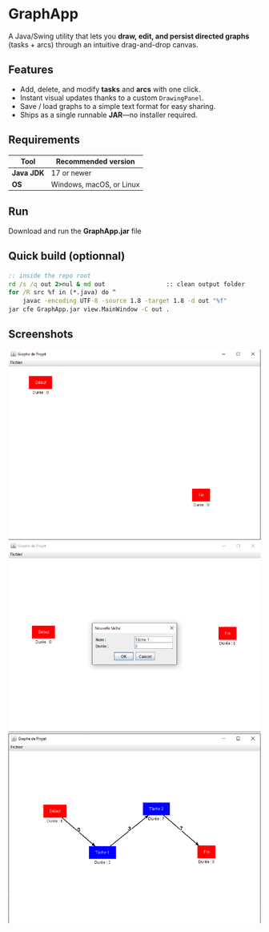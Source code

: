 # GraphApp

A Java/Swing utility that lets you **draw, edit, and persist directed graphs** (tasks + arcs) through an intuitive drag-and-drop canvas.

## Features
* Add, delete, and modify **tasks** and **arcs** with one click.  
* Instant visual updates thanks to a custom `DrawingPanel`.  
* Save / load graphs to a simple text format for easy sharing.  
* Ships as a single runnable **JAR**—no installer required.

## Requirements
| Tool | Recommended version |
|------|---------------------|
| **Java JDK** | 17 or newer |
| **OS** | Windows, macOS, or Linux |

## Run
Download and run the **GraphApp.jar** file

## Quick build (optionnal)

```cmd
:: inside the repo root
rd /s /q out 2>nul & md out                 :: clean output folder
for /R src %f in (*.java) do ^
    javac -encoding UTF-8 -source 1.8 -target 1.8 -d out "%f"
jar cfe GraphApp.jar view.MainWindow -C out .
```

## Screenshots
![Start window](screenshots/start.png)
![When creating a task](screenshots/newtask.png)
![Graph created](screenshots/graph.png)

